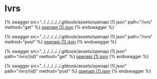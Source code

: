 # Ivrs

{% swagger src="../../../../../.gitbook/assets/openapi (1).json" path="/ivrs" method="get" %}
[openapi (1).json](<../../../../../.gitbook/assets/openapi (1).json>)
{% endswagger %}

{% swagger src="../../../../../.gitbook/assets/openapi (1).json" path="/ivrs" method="post" %}
[openapi (1).json](<../../../../../.gitbook/assets/openapi (1).json>)
{% endswagger %}

{% swagger src="../../../../../.gitbook/assets/openapi (1).json" path="/ivrs/{id}" method="get" %}
[openapi (1).json](<../../../../../.gitbook/assets/openapi (1).json>)
{% endswagger %}

{% swagger src="../../../../../.gitbook/assets/openapi (1).json" path="/ivrs/{id}" method="post" %}
[openapi (1).json](<../../../../../.gitbook/assets/openapi (1).json>)
{% endswagger %}
